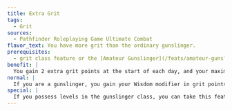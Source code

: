 ```yaml
---
title: Extra Grit
tags:
  - Grit
sources:
  - Pathfinder Roleplaying Game Ultimate Combat
flavor_text: You have more grit than the ordinary gunslinger.
prerequisites:
  - grit class feature or the [Amateur Gunslinger](/feats/amateur-gunslinger/) feat
benefit: |
  You gain 2 extra grit points at the start of each day, and your maximum grit increases by 2.
normal: |
  If you are a gunslinger, you gain your Wisdom modifier in grit points at the start of each day, which is also your maximum grit. If you have the [Amateur Gunslinger](/feats/amateur-gunslinger/) feat, you gain 1 grit point at the start of each day, and your maximum grit is equal to your Wisdom modifier.
special: |
  If you possess levels in the gunslinger class, you can take this feat multiple times.
---
```


